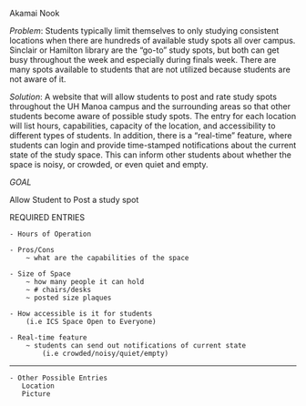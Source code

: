 Akamai Nook

_Problem_: 
	Students typically limit themselves to only studying consistent locations when there are hundreds of available study spots all over campus. Sinclair or Hamilton library are the “go-to” study spots, but both can get busy throughout the week and especially during finals week. There are many spots available to students that are not utilized because students are not aware of it.

_Solution_: 
	A website that will allow students to post and rate study spots throughout the UH Manoa campus and the surrounding areas so that other students become aware of possible study spots. The entry for each location will list hours, capabilities, capacity of the location, and accessibility to different types of students. In addition, there is a “real-time” feature, where students can login and provide time-stamped notifications about the current state of the study space. This can inform other students about whether the space is noisy, or crowded, or even quiet and empty.


*GOAL* 

  Allow Student to Post a study spot
	
REQUIRED ENTRIES

	- Hours of Operation
	
	- Pros/Cons
		~ what are the capabilities of the space
		
	- Size of Space
		~ how many people it can hold
		~ # chairs/desks
		~ posted size plaques
	
	- How accessible is it for students
		(i.e ICS Space Open to Everyone)
	
	- Real-time feature
		~ students can send out notifications of current state
			(i.e crowded/noisy/quiet/empty)
-------------------------------------------------------------------------
	- Other Possible Entries
	   Location
	   Picture
